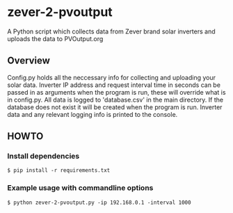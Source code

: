 # zever-2-pvoutput
A Python script which collects data from Zever brand solar inverters and uploads the data to PVOutput.org

## Overview
Config.py holds all the neccessary info for collecting and uploading your solar data. 
Inverter IP address and request interval time in seconds can be passed in as arguments when the program is run, these will override what is in config.py.
All data is logged to 'database.csv' in the main directory. If the database does not exist it will be created when the program is run.
Inverter data and any relevant logging info is printed to the console.

## HOWTO
### Install dependencies
`$ pip install -r requirements.txt`
### Example usage with commandline options
`$ python zever-2-pvoutput.py -ip 192.168.0.1 -interval 1000`
